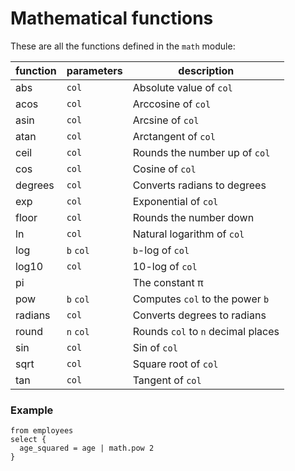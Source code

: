 # Mathematical functions

These are all the functions defined in the `math` module:

| function | parameters | description                        |
| -------- | ---------- | ---------------------------------- |
| abs      | `col`      | Absolute value of `col`            |
| acos     | `col`      | Arccosine of `col`                 |
| asin     | `col`      | Arcsine of `col`                   |
| atan     | `col`      | Arctangent of `col`                |
| ceil     | `col`      | Rounds the number up of `col`      |
| cos      | `col`      | Cosine of `col`                    |
| degrees  | `col`      | Converts radians to degrees        |
| exp      | `col`      | Exponential of `col`               |
| floor    | `col`      | Rounds the number down             |
| ln       | `col`      | Natural logarithm of `col`         |
| log      | `b` `col`  | `b`-log of `col`                   |
| log10    | `col`      | 10-log of `col`                    |
| pi       |            | The constant π                     |
| pow      | `b` `col`  | Computes `col` to the power `b`    |
| radians  | `col`      | Converts degrees to radians        |
| round    | `n` `col`  | Rounds `col` to `n` decimal places |
| sin      | `col`      | Sin of `col`                       |
| sqrt     | `col`      | Square root of `col`               |
| tan      | `col`      | Tangent of `col`                   |

### Example

```prql
from employees
select {
  age_squared = age | math.pow 2
}
```
